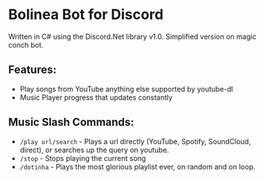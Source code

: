 Bolinea Bot for Discord
===================

Written in C# using the Discord.Net library v1.0. Simplified version on magic conch bot.

**Features:**
------------------

- Play songs from YouTube anything else supported by youtube-dl
- Music Player progress that updates constantly

**Music Slash Commands:**
------------------

- `/play url/search` - Plays a url directly (YouTube, Spotify, SoundCloud, direct), or searches up the query on youtube.
- `/stop` - Stops playing the current song
- `/dotinha` - Plays the most glorious playlist ever, on random and on loop.

